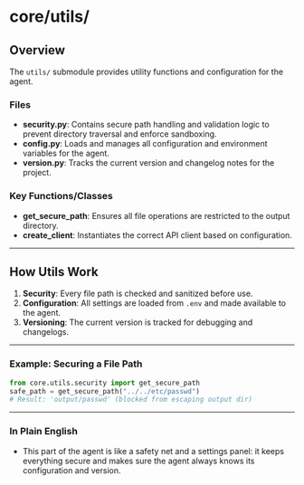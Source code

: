 # core/utils/

## Overview
The `utils/` submodule provides utility functions and configuration for the agent.

### Files
- **security.py**: Contains secure path handling and validation logic to prevent directory traversal and enforce sandboxing.
- **config.py**: Loads and manages all configuration and environment variables for the agent.
- **version.py**: Tracks the current version and changelog notes for the project.

### Key Functions/Classes
- **get_secure_path**: Ensures all file operations are restricted to the output directory.
- **create_client**: Instantiates the correct API client based on configuration.

---

## How Utils Work

1. **Security**: Every file path is checked and sanitized before use.
2. **Configuration**: All settings are loaded from `.env` and made available to the agent.
3. **Versioning**: The current version is tracked for debugging and changelogs.

---

### Example: Securing a File Path
```python
from core.utils.security import get_secure_path
safe_path = get_secure_path("../../etc/passwd")
# Result: 'output/passwd' (blocked from escaping output dir)
```

---

### In Plain English
- This part of the agent is like a safety net and a settings panel: it keeps everything secure and makes sure the agent always knows its configuration and version. 